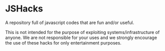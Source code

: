 # JSHacks
A repository full of javascript codes that are fun and/or useful.


This is not intended for the purpose of exploiting systems/infrastructure of anyone. We are not responsible for your uses and we strongly encourage the use of these hacks for only entertainment purposes.
